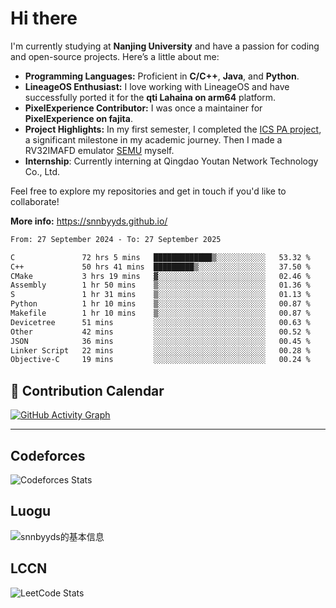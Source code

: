 # Hi there

I'm currently studying at **Nanjing University** and have a passion for coding and open-source projects. Here’s a little about me:

- **Programming Languages:** Proficient in **C/C++**, **Java**, and **Python**.
- **LineageOS Enthusiast:** I love working with LineageOS and have successfully ported it for the **qti Lahaina on arm64** platform.
- **PixelExperience Contributor:** I was once a maintainer for **PixelExperience on fajita**.
- **Project Highlights:** In my first semester, I completed the [ICS PA project](https://nju-projectn.github.io/ics-pa-gitbook/ics2024/), a significant milestone in my academic journey. Then I made a RV32IMAFD emulator [SEMU](https://github.com/snnbyyds/semu) myself.
- **Internship**: Currently interning at Qingdao Youtan Network Technology Co., Ltd.

Feel free to explore my repositories and get in touch if you'd like to collaborate!

**More info:** https://snnbyyds.github.io/

<!--START_SECTION:waka-->

```txt
From: 27 September 2024 - To: 27 September 2025

C               72 hrs 5 mins   █████████████▒░░░░░░░░░░░   53.32 %
C++             50 hrs 41 mins  █████████▒░░░░░░░░░░░░░░░   37.50 %
CMake           3 hrs 19 mins   ▓░░░░░░░░░░░░░░░░░░░░░░░░   02.46 %
Assembly        1 hr 50 mins    ▒░░░░░░░░░░░░░░░░░░░░░░░░   01.36 %
S               1 hr 31 mins    ▒░░░░░░░░░░░░░░░░░░░░░░░░   01.13 %
Python          1 hr 10 mins    ▒░░░░░░░░░░░░░░░░░░░░░░░░   00.87 %
Makefile        1 hr 10 mins    ▒░░░░░░░░░░░░░░░░░░░░░░░░   00.87 %
Devicetree      51 mins         ░░░░░░░░░░░░░░░░░░░░░░░░░   00.63 %
Other           42 mins         ░░░░░░░░░░░░░░░░░░░░░░░░░   00.52 %
JSON            36 mins         ░░░░░░░░░░░░░░░░░░░░░░░░░   00.45 %
Linker Script   22 mins         ░░░░░░░░░░░░░░░░░░░░░░░░░   00.28 %
Objective-C     19 mins         ░░░░░░░░░░░░░░░░░░░░░░░░░   00.24 %
```

<!--END_SECTION:waka-->

## 📅 Contribution Calendar

[![GitHub Activity Graph](https://github-readme-activity-graph.vercel.app/graph?username=snnbyyds&theme=react-dark)](https://github.com/snnbyyds)

---

## Codeforces
![Codeforces Stats](https://codeforces-readme-stats.vercel.app/api/card?username=snnbyyds)

## Luogu
![snnbyyds的基本信息](https://luogu-card.vercel.app/about?id=1560631)

## LCCN
![LeetCode Stats](https://leetcard.jacoblin.cool/snnbyyds?theme=light&font=Fuzzy%20Bubbles&site=cn)
